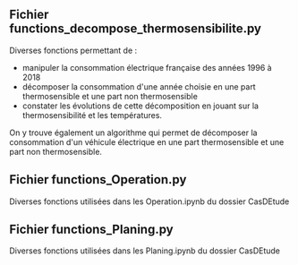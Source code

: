 ## Fichier functions_decompose_thermosensibilite.py
Diverses fonctions permettant de :
- manipuler la consommation électrique française des années 1996 à 2018
- décomposer la consommation d'une année choisie en une part thermosensible et une part non thermosensible
- constater les évolutions de cette décomposition en jouant sur la thermosensibilité et les températures.

On y trouve également un algorithme qui permet de décomposer la consommation d'un véhicule électrique en une part thermosensible et une part non thermosensible.

## Fichier functions_Operation.py
Diverses fonctions utilisées dans les Operation.ipynb du dossier CasDEtude

## Fichier functions_Planing.py
Diverses fonctions utilisées dans les Planing.ipynb du dossier CasDEtude
